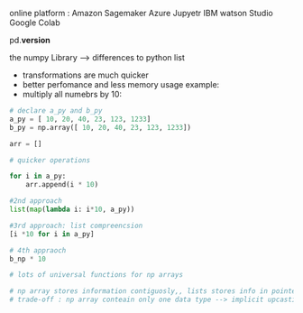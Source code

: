 online platform :
Amazon Sagemaker
Azure Jupyetr
IBM watson Studio
Google Colab

pd.__version__

the numpy Library
--> differences to python list
- transformations are much quicker
- better perfomance and less memory usage
example: 
- multiply all numebrs by 10:
```python
# declare a_py and b_py
a_py = [ 10, 20, 40, 23, 123, 1233]
b_py = np.array([ 10, 20, 40, 23, 123, 1233])

arr = [] 

# quicker operations

for i in a_py:
	arr.append(i * 10)

#2nd approach 
list(map(lambda i: i*10, a_py))

#3rd approach: list compreencsion
[i *10 for i in a_py]

# 4th appraoch
b_np * 10

# lots of universal functions for np arrays

# np array stores information contiguosly,, lists stores info in pointers
# trade-off : np array conteain only one data type --> implicit upcasting: numpy convert to the most abrangetn datatype



```